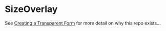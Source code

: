 # SizeOverlay
See <a href="http://engram404.net/2016/04/17/creating-a-transparent-form/">Creating a Transparent Form</a> for more detail on why this repo exists...
